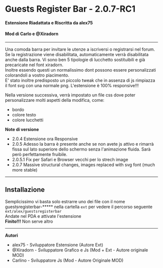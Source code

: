 # Guests Register Bar - 2.0.7-RC1
#### Estensione Riadattata e Riscritta da alex75
#### Mod di Carlo e @Xiradorn
----
Una comoda barra per invitare le utenze a iscriversi o registrarsi nel forum.  
Se la registrazione viene disabilitata, automaticamente verrà disabilitata anche dalla barra.
Vi sono ben 5 tipologie di lucchetto sostituibili e già precaricate nel font xiradorn.   
Inoltre essendo questi un normalissimo dont possono essere personalizzati colorandoli a vostro piacimento.  
E' stato inoltre predisposto un piccolo tweak che in assenza di js rimpiazza il font svg con una normale png.
L'estensione è 100% responsive!!!

Nella versione successiva, verrà impostato un file css dove poter personalizzare molti aspetti della modifica, come:
* bordo
* colore testo
* colore lucchetti

**Note di versione**
* 2.0.4 Estensione ora Responsive
* 2.0.5 Adesso la barra è presente anche se non avete js attivo e rimarrà fissa sul lato superiore dello schermo senza l'animazione fluida. Sarà però perfettamente fruibile.
* 2.0.5.1 Fix per Safari e Browser vecchi per lo strech image
* 2.0.7 Massive structural changes, images replaced with svg font (much more stable)

----
## Installazione
Semplicissimo vi basta solo estrarre uno dei file con il nome guestsregisterbar-***** nella cartella
`ext` per vedere il percorso seguente `ext/alex/guestsregisterbar`  
Andate nel PDA e attivate l'estensione  
**Finito!!!** Non serve altro

----
**Autori**
* alex75 - Sviluppatore Estensione (Autore Ext)
* @Xiradorn - Sviluppatore Grafico e Js (Mod + Ext - Autore originale MOD)
* Carlino - Sviluppatore Js (Mod - Autore Originale MOD)
